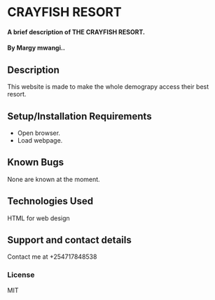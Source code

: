 # CRAYFISH RESORT
#### A brief description of THE CRAYFISH RESORT.
#### By Margy mwangi..
## Description
This website is made to make the whole demograpy access their best resort.
## Setup/Installation Requirements
* Open browser.
* Load webpage.
## Known Bugs
None are known at the moment.
## Technologies Used
HTML for web design
## Support and contact details
Contact me at +254717848538
### License
MIT
